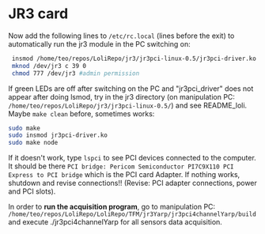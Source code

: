 # JR3 card

Now add the following lines to `/etc/rc.local` (lines before the exit) to automatically run the jr3 module in the PC switching on:

```bash
 insmod /home/teo/repos/LoliRepo/jr3/jr3pci-linux-0.5/jr3pci-driver.ko
 mknod /dev/jr3 c 39 0
 chmod 777 /dev/jr3 #admin permission 
```

If green LEDs are off after switching on the PC and "jr3pci_driver" does not appear after doing lsmod, try in the jr3 directory (on manipulation PC: `/home/teo/repos/LoliRepo/jr3/jr3pci-linux-0.5/`) and see README_loli. Maybe `make clean` before, sometimes works:

```bash 
sudo make
sudo insmod jr3pci-driver.ko
sudo make node
```

If it doesn't work, type `lspci` to see PCI devices connected to the computer. It should be there `PCI bridge: Pericom Semiconductor PI7C9X110 PCI Express to PCI bridge` which is the PCI card Adapter.
If nothing works, shutdown and revise connections!! (Revise: PCI adapter connections, power and PCI slots).

In order to  **run the acquisition program**, go to manipulation PC: `/home/teo/repos/LoliRepo/LoliRepo/TFM/jr3Yarp/jr3pci4channelYarp/build` and execute ./jr3pci4channelYarp for all sensors data acquisition.
